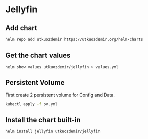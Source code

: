 # Jellyfin

## Add chart

```bash
helm repo add utkuozdemir https://utkuozdemir.org/helm-charts
```

## Get the chart values

```bash
helm show values utkuozdemir/jellyfin > values.yml
```

## Persistent Volume

First create 2 persistent volume for Config and Data.

```bash
kubectl apply -f pv.yml
```

## Install the chart built-in

```bash
helm install jellyfin utkuozdemir/jellyfin
```

